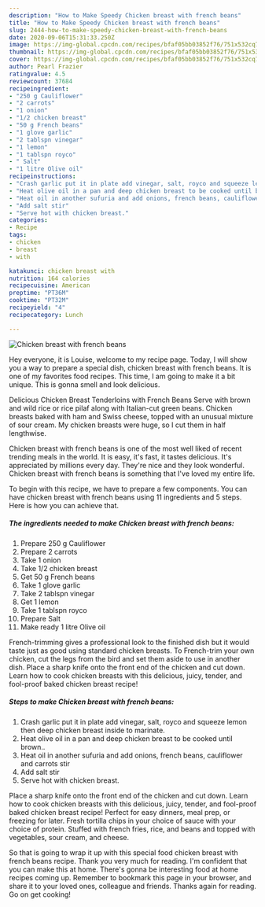 ```yaml
---
description: "How to Make Speedy Chicken breast with french beans"
title: "How to Make Speedy Chicken breast with french beans"
slug: 2444-how-to-make-speedy-chicken-breast-with-french-beans
date: 2020-09-06T15:31:33.250Z
image: https://img-global.cpcdn.com/recipes/bfaf05bb03852f76/751x532cq70/chicken-breast-with-french-beans-recipe-main-photo.jpg
thumbnail: https://img-global.cpcdn.com/recipes/bfaf05bb03852f76/751x532cq70/chicken-breast-with-french-beans-recipe-main-photo.jpg
cover: https://img-global.cpcdn.com/recipes/bfaf05bb03852f76/751x532cq70/chicken-breast-with-french-beans-recipe-main-photo.jpg
author: Pearl Frazier
ratingvalue: 4.5
reviewcount: 37684
recipeingredient:
- "250 g Cauliflower"
- "2 carrots"
- "1 onion"
- "1/2 chicken breast"
- "50 g French beans"
- "1 glove garlic"
- "2 tablspn vinegar"
- "1 lemon"
- "1 tablspn royco"
- " Salt"
- "1 litre Olive oil"
recipeinstructions:
- "Crash garlic put it in plate add vinegar, salt, royco and squeeze lemon then deep chicken breast inside to marinate."
- "Heat olive oil in a pan and deep chicken breast to be cooked until brown.."
- "Heat oil in another sufuria and add onions, french beans, cauliflower and carrots stir"
- "Add salt stir"
- "Serve hot with chicken breast."
categories:
- Recipe
tags:
- chicken
- breast
- with

katakunci: chicken breast with 
nutrition: 164 calories
recipecuisine: American
preptime: "PT36M"
cooktime: "PT32M"
recipeyield: "4"
recipecategory: Lunch

---
```



![Chicken breast with french beans](https://img-global.cpcdn.com/recipes/bfaf05bb03852f76/751x532cq70/chicken-breast-with-french-beans-recipe-main-photo.jpg)

Hey everyone, it is Louise, welcome to my recipe page. Today, I will show you a way to prepare a special dish, chicken breast with french beans. It is one of my favorites food recipes. This time, I am going to make it a bit unique. This is gonna smell and look delicious.

Delicious Chicken Breast Tenderloins with French Beans Serve with brown and wild rice or rice pilaf along with Italian-cut green beans. Chicken breasts baked with ham and Swiss cheese, topped with an unusual mixture of sour cream. My chicken breasts were huge, so I cut them in half lengthwise.

Chicken breast with french beans is one of the most well liked of recent trending meals in the world. It is easy, it's fast, it tastes delicious. It's appreciated by millions every day. They're nice and they look wonderful. Chicken breast with french beans is something that I've loved my entire life.


To begin with this recipe, we have to prepare a few components. You can have chicken breast with french beans using 11 ingredients and 5 steps. Here is how you can achieve that.

<!--inarticleads1-->

##### The ingredients needed to make Chicken breast with french beans:

1. Prepare 250 g Cauliflower
1. Prepare 2 carrots
1. Take 1 onion
1. Take 1/2 chicken breast
1. Get 50 g French beans
1. Take 1 glove garlic
1. Take 2 tablspn vinegar
1. Get 1 lemon
1. Take 1 tablspn royco
1. Prepare  Salt
1. Make ready 1 litre Olive oil


French-trimming gives a professional look to the finished dish but it would taste just as good using standard chicken breasts. To French-trim your own chicken, cut the legs from the bird and set them aside to use in another dish. Place a sharp knife onto the front end of the chicken and cut down. Learn how to cook chicken breasts with this delicious, juicy, tender, and fool-proof baked chicken breast recipe! 

<!--inarticleads2-->

##### Steps to make Chicken breast with french beans:

1. Crash garlic put it in plate add vinegar, salt, royco and squeeze lemon then deep chicken breast inside to marinate.
1. Heat olive oil in a pan and deep chicken breast to be cooked until brown..
1. Heat oil in another sufuria and add onions, french beans, cauliflower and carrots stir
1. Add salt stir
1. Serve hot with chicken breast.


Place a sharp knife onto the front end of the chicken and cut down. Learn how to cook chicken breasts with this delicious, juicy, tender, and fool-proof baked chicken breast recipe! Perfect for easy dinners, meal prep, or freezing for later. Fresh tortilla chips in your choice of sauce with your choice of protein. Stuffed with french fries, rice, and beans and topped with vegetables, sour cream, and cheese. 

So that is going to wrap it up with this special food chicken breast with french beans recipe. Thank you very much for reading. I'm confident that you can make this at home. There's gonna be interesting food at home recipes coming up. Remember to bookmark this page in your browser, and share it to your loved ones, colleague and friends. Thanks again for reading. Go on get cooking!
